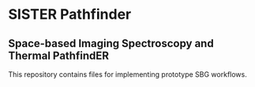 # SISTER Pathfinder
## Space-based Imaging Spectroscopy and Thermal PathfindER

This repository contains files for implementing prototype SBG workflows.
